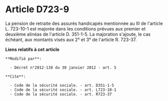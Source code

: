 # Article D723-9

La pension de retraite des assurés handicapés mentionnée au III de l'article L. 723-10-1 est majorée dans les conditions
prévues aux premier et deuxième alinéas de l'article D. 351-1-5. La majoration s'ajoute, le cas échéant, aux montants visés
aux 2° et 3° de l'article R. 723-37.

**Liens relatifs à cet article**

	**Modifié par**:

	  - Décret n°2012-138 du 30 janvier 2012 - art. 5

	**Cite**:

	  - Code de la sécurité sociale. - art. D351-1-5
	  - Code de la sécurité sociale. - art. L723-10-1
	  - Code de la sécurité sociale. - art. R723-37
